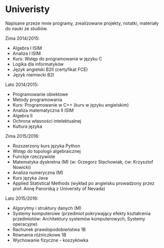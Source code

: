 # Univeristy
Napisane przeze mnie programy, zrealizowane projekty, notatki, materiały do nauki ze studiów.

Zima 2014/2015:
* Algebra I ISIM 
* Analiza I ISIM 
* Kurs: Wstęp do programowania w języku C
* Logika dla informatyków 
* Język angielski B2II (certyfikat FCE)
* Język niemiecki B2I

Lato 2014/2015:

* Programowanie obiektowe 
* Metody programowania 
* Kurs: Programowanie w C++ (kurs w języku angielskim) 
* Analiza matematyczna II ISIM 
* Algebra II 
* Ochrona własności intelektualnej
* Kultura języka

Zima 2015/2016:

* Rozszerzony kurs języka Python
* Wstęp do topologii algebraicznej
* Funckje rzeczywiste
* Matematyka dyskretna (M) (w: Grzegorz Stachowiak, ćw: Krzysztof Nowicki)
* Analiza numeryczna (M) 
* Kurs języka Java
* Applied Statistical Methods (wykład po angielsku prowadzony przez prof. Annę Panorską z Univeristy of Nevada)


Lato 2015/2016:

* Algorytmy i struktury danych (M) 
* Systemy komputerowe (przedmiot pokrywający efekty kształcenia przedmiotów: Architektury systemów komputerowych, Systemy operacyjne)
* Rachunek prawdopodobieństwa 1B
* Równania różniczkowe 1B
* Wychowanie fizyczne - koszykówka

